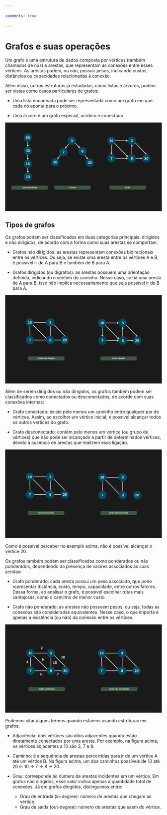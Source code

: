 ```yaml
---

comments: true

---
```


# **Grafos e suas operações**

Um grafo é uma estrutura de dados composta por vértices (também chamados de nós) e arestas, que representam as conexões entre esses vértices. As arestas podem, ou não, possuir pesos, indicando custos, distâncias ou capacidades relacionadas à conexão.

Além disso, outras estruturas já estudadas, como listas e árvores, podem ser vistas como casos particulares de grafos:

- Uma lista encadeada pode ser representada como um grafo em que cada nó aponta para o próximo.

- Uma árvore é um grafo especial, acíclico e conectado.

![Grafos](grafos.assets/grafos-operacoes.png)

## **Tipos de grafos**

Os grafos podem ser classificados em duas categorias principais: dirigidos e não dirigidos, de acordo com a forma como suas arestas se comportam.

- Grafos não dirigidos: as arestas representam conexões bidirecionais entre os vértices. Ou seja, se existe uma aresta entre os vértices A e B, é possível ir de A para B e também de B para A.

- Grafos dirigidos (ou dígrafos): as arestas possuem uma orientação definida, indicando o sentido do caminho. Nesse caso, se há uma aresta de A para B, isso não implica necessariamente que seja possível ir de B para A.

![Grafo dirigido e não dirigido](grafos.assets/grafo-dirigido-nao-dirigido.png)


Além de serem dirigidos ou não dirigidos, os grafos também podem ser classificados como conectados ou desconectados, de acordo com suas conexões internas:

- Grafo conectado: existe pelo menos um caminho entre qualquer par de vértices. Assim, ao escolher um vértice inicial, é possível alcançar todos os outros vértices do grafo.

- Grafo desconectado: contém pelo menos um vértice (ou grupo de vértices) que não pode ser alcançado a partir de determinados vértices, devido à ausência de arestas que realizem essa ligação.

![Grafo conectado e disconectado](grafos.assets/grafo-conectado-disconectado.png)

Como é possível perceber no exemplo acima, não é possível alcançar o vértice 20.

Os grafos também podem ser classificados como ponderados ou não ponderados, dependendo da presença de valores associados às suas arestas:

- Grafo ponderado: cada aresta possui um peso associado, que pode representar distância, custo, tempo, capacidade, entre outros fatores. Dessa forma, ao analisar o grafo, é possível escolher rotas mais vantajosas, como o caminho de menor custo.

- Grafo não ponderado: as arestas não possuem pesos, ou seja, todas as conexões são consideradas equivalentes. Nesse caso, o que importa é apenas a existência (ou não) da conexão entre os vértices.

![Grafo ponderado e não ponderado](grafos.assets/grafo-ponderado-nao-ponderado.png)

Podemos citar alguns termos quando estamos usando estruturas em grafos:

- Adjacência: dois vértices são ditos adjacentes quando estão diretamente conectados por uma aresta. Por exemplo, na figura acima, os vértices adjacentes a 10 são 3, 7 e 8.

- Caminho: é a sequência de arestas percorridas para ir de um vértice A até um vértice B. Na figura acima, um dos caminhos possíveis de 10 até 20 é: 10 → 7 → 8 → 20.

- Grau: corresponde ao número de arestas incidentes em um vértice. Em grafos não dirigidos, esse valor indica apenas a quantidade total de conexões. Já em grafos dirigidos, distinguimos entre:
    - Grau de entrada (in-degree): número de arestas que chegam ao vértice.
    - Grau de saída (out-degree): número de arestas que saem do vértice.